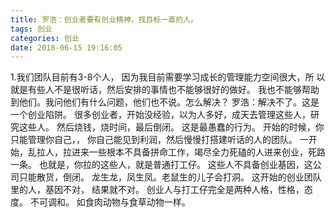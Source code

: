 ```yaml
---
title: 罗浩：创业者要有创业精神，找目标一直的人。
tags: 创业
categories: 创业
date: 2018-06-15 19:16:05
---
```


1.我们团队目前有3-8个人，
因为我目前需要学习成长的管理能力空间很大，所
以就是有些人不是很听话，然后安排的事情也不能够很好的做好。
我也不能够帮助到他们。我问他们有什么问题，他们也不说。怎么解决？
罗浩：解决不了。这是一个创业陷阱。
很多创业者，开始没经验，以为人多好，成天去管理这些人，研究这些人。
然后烧钱，烧时间，最后倒闭。
这是最愚蠢的行为。
开始的时候，你只能管理你自己，，
你自己能见到利润，然后慢慢打搭建听话的人的团队。
一开始，乱拉人，拉进来一些根本不具备拼命工作，竭尽全力死磕的人进来创业，死路一条。
也就是，你拉的这些人，就是普通打工仔。
这些人不具备创业基因，这公司只能散货，倒闭。
龙生龙，凤生凤。老鼠生的儿子会打洞。
这开始的创业团队里的人，基因不对， 结果就不对。
创业人与打工仔完全是两种人格，性格，态度。
不可调和。
如食肉动物与食草动物一样。